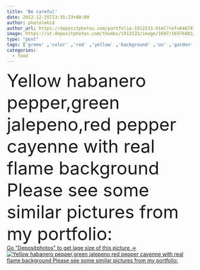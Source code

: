 ```yaml
---
title: 'Be careful'
date: 2012-12-25T13:35:23+00:00
author: photolekid
author_url: https://depositphotos.com/portfolio-1912533.html?ref=64678756
image: https://st.depositphotos.com/thumbs/1912533/image/1697/16976883/api_thumb_450.jpg?forcejpeg=true
type: "post"
tags: ['green' ,'color' ,'red' ,'yellow' ,'background' ,'on' ,'garden' ,'orange' ,'food' ,'black' ,'vegetable' ,'freshness' ,'pepper' ,'real' ,'farm' ,'diversity' ,'fingers' ,'with' ,'fire' ,'flame' ,'heat' ,'organic' ,'gardening' ,'see' ,'choice' ,'some' ,'spice' ,'cayenne' ,'mexican' ,'seasoning' ,'pictures' ,'portfolio' ,'Exoticism' ,'from' ,'ladies' ,'careful' ,'similar' ,'my' ,'jalapeno' ,'be' ,'mexicana' ,'habanero' ,'comida' ,'Hintergrund' ,'flamme' ,'jalepeno' ,'backgroundplease' ]
categories: 
  - food
---
```

<div aling="center">
            <font size="60"> Yellow habanero pepper,green jalepeno,red pepper cayenne with real flame background Please see some similar pictures from my portfolio:</font>   
</div>
<div>
    <a href='https://st.depositphotos.com/thumbs/1912533/image/1697/16976883/api_thumb_450.jpg?forcejpeg=true?ref=64678756' target=_blank > Go "Depositphotos" to get lage size of this picture ->
        <img href='https://st.depositphotos.com/thumbs/1912533/image/1697/16976883/api_thumb_450.jpg?forcejpeg=true?ref=64678756' src='https://st.depositphotos.com/1912533/1697/i/950/depositphotos_16976883-stock-photo-be-careful.jpg?forcejpeg=true' alt='Yellow habanero pepper,green jalepeno,red pepper cayenne with real flame background Please see some similar pictures from my portfolio:' >
    </a>
</div>

